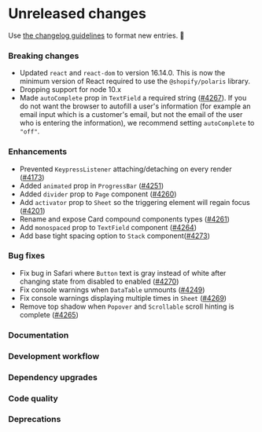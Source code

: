 # Unreleased changes

Use [the changelog guidelines](https://git.io/polaris-changelog-guidelines) to format new entries. 💜

### Breaking changes

- Updated `react` and `react-dom` to version 16.14.0. This is now the minimum version of React required to use the `@shopify/polaris` library.
- Dropping support for node 10.x
- Made `autoComplete` prop in `TextField` a required string ([#4267](https://github.com/Shopify/polaris-react/pull/4267)). If you do not want the browser to autofill a user's information (for example an email input which is a customer's email, but not the email of the user who is entering the information), we recommend setting `autoComplete` to `"off"`.

### Enhancements

- Prevented `KeypressListener` attaching/detaching on every render ([#4173](https://github.com/Shopify/polaris-react/pull/4173))
- Added `animated` prop in `ProgressBar` ([#4251](https://github.com/Shopify/polaris-react/pull/4251))
- Added `divider` prop to `Page` component ([#4260](https://github.com/Shopify/polaris-react/pull/4260))
- Add `activator` prop to `Sheet` so the triggering element will regain focus ([#4201](https://github.com/Shopify/polaris-react/pull/4201))
- Rename and expose Card compound components types ([#4261](https://github.com/Shopify/polaris-react/pull/4261))
- Add `monospaced` prop to `TextField` component ([#4264](https://github.com/Shopify/polaris-react/pull/4264))
- Add base tight spacing option to `Stack` component([#4273](https://github.com/Shopify/polaris-react/pull/4273))

### Bug fixes

- Fix bug in Safari where `Button` text is gray instead of white after changing state from disabled to enabled ([#4270](https://github.com/Shopify/polaris-react/pull/4270))
- Fix console warnings when `DataTable` unmounts ([#4249](https://github.com/Shopify/polaris-react/pull/4249))
- Fix console warnings displaying multiple times in `Sheet` ([#4269](https://github.com/Shopify/polaris-react/pull/4269))
- Remove top shadow when `Popover` and `Scrollable` scroll hinting is complete ([#4265](https://github.com/Shopify/polaris-react/pull/4265))

### Documentation

### Development workflow

### Dependency upgrades

### Code quality

### Deprecations
